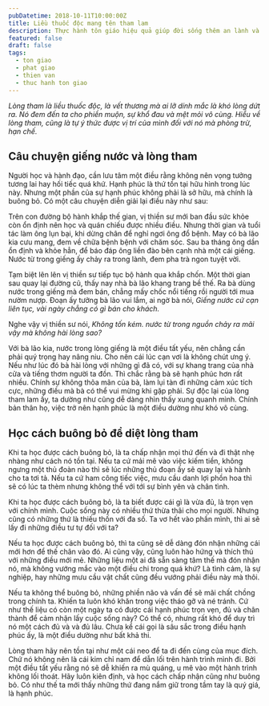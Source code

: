```yaml
---
pubDatetime: 2018-10-11T10:00:00Z
title: Liều thuốc độc mang tên tham lam
description: Thực hành tôn giáo hiệu quả giúp đời sống thêm an lành và hạnh phúc, giác ngộ nhiều điều hữu ích để đem lại năng lượng tích cực cho bản thân, và giá trị đẹp cho cộng đồng.
featured: false
draft: false
tags:
  - ton giao
  - phat giao
  - thien van
  - thuc hanh ton giao
---
```


_Lòng tham là liều thuốc độc, là vết thương mà ai lỡ dính mắc là khó lòng dứt ra. Nó đem đến ta cho phiền muộn, sự khổ đau và mệt mỏi vô cùng. Hiểu về lòng tham, cũng là tự ý thức được vị trí của mình đối với nó mà phòng trừ, hạn chế._

## Câu chuyện giếng nước và lòng tham

Người học và hành đạo, cần lưu tâm một điều rằng không nên vọng tưởng tương lai hay hối tiếc quá khứ. Hạnh phúc là thứ tồn tại hữu hình trong lúc này. Nhưng một phần của sự hạnh phúc không phải là sở hữu, mà chính là buông bỏ. Có một câu chuyện diễn giải lại điều này như sau:

Trên con đường bộ hành khắp thế gian, vị thiền sư mới ban đầu sức khỏe còn ổn định nên học và quán chiếu được nhiều điều. Nhưng thời gian và tuổi tác làm ông lụn bại, khi dừng chân để nghỉ ngơi ông đổ bệnh. May có bà lão kia cưu mang, đem về chữa bệnh bệnh với chăm sóc. Sau ba tháng ông dần ổn định và khỏe hẳn, để báo đáp ông liền đào bên cạnh nhà một cái giếng. Nước từ trong giếng ấy chảy ra trong lành, đem pha trà ngon tuyệt vời.

Tạm biệt lên lên vị thiền sư tiếp tục bộ hành qua khắp chốn. Một thời gian sau quay lại đường cũ, thấy nay nhà bà lão khang trang bề thế. Ra bà dùng nước trong giếng mà đem bán, chẳng mấy chốc nổi tiếng rồi người tới mua nườm nượp. Đoạn ấy tưởng bà lão vui lắm, ai ngờ bà nói, _Giếng nước cứ cạn liên tục, vài ngày chẳng có gì bán cho khách._

Nghe vậy vị thiền sư nói, _Không tốn kém. nước từ trong nguồn chảy ra mãi vậy mà không hài lòng sao?_

Với bà lão kia, nước trong lòng giếng là một điều tất yếu, nên chẳng cần phải quý trọng hay nâng niu. Cho nên cái lúc cạn vơi là không chút ưng ý. Nếu như lúc đó bà hài lòng với những gì đã có, với sự khang trang của nhà cửa và tiếng thơm người ta đồn. Thì chắc rằng bà sẽ hạnh phúc hơn rất nhiều. Chính sự không thõa mãn của bà, làm lụi tàn đi những cảm xúc tích cực, những điều mà bà có thể vui mừng khi gặp phải. Sự độc lại của lòng tham lam ấy, ta dường như cũng dễ dàng nhìn thấy xung quanh mình. Chính bản thân họ, việc trở nên hạnh phúc là một điều dường như khó vô cùng.

## Học cách buông bỏ để diệt lòng tham

Khi ta học được cách buông bỏ, là ta chấp nhận mọi thứ đến và đi thật nhẹ nhàng như cách nó tồn tại. Nếu ta cứ mải mê vào việc kiếm tiền, không ngưng một thủ đoàn nào thì sẽ lúc những thủ đoạn ấy sẽ quay lại và hành cho ta tơi tả. Nếu ta cứ ham công tiếc việc, mưu cầu danh lợi phồn hoa thì sẽ có lúc ta thèm nhưng không thể với tới sự bình yên và chân tình.

Khi ta học được cách buông bỏ, là ta biết được cái gì là vừa đủ, là trọn vẹn với chính mình. Cuộc sống này có nhiều thứ thừa thãi cho mọi người. Nhưng cũng có những thứ là thiếu thốn với đa số. Ta vơ hết vào phần mình, thì ai sẽ lấy đi những điều tư tự đối với ta?

Nếu ta học được cách buông bỏ, thì ta cũng sẽ dễ dàng đón nhận những cái mới hơn để thế chân vào đó. Ai cũng vậy, cũng luôn hào hứng và thích thú với những điều mới mẻ. Những liệu một ai đã sẵn sàng tâm thế mà đón nhận nó, mà không vướng mắc vào một điều chi trong quá khứ? Là tình cảm, là sự nghiệp, hay những mưu cầu vật chất cũng đều vướng phải điều này mà thôi.

Nếu ta không thể buông bỏ, những phiền não và vấn đề sẽ mãi chất chồng trong chính ta. Khiến ta luôn khó khăn trong việc tháo gỡ và né tránh. Cứ như thế liệu có còn một ngày ta có được cái hạnh phúc trọn vẹn, đủ và chân thành để cảm nhận lấy cuộc sống này? Có thể có, nhưng rất khó để duy trì nó một cách đủ và và đủ lâu. Chưa kể cái gọi là sâu sắc trong điều hạnh phúc ấy, là một điều dường như bất khả thi.

Lòng tham hãy nên tồn tại như một cái neo để ta đi đến cùng của mục đích. Chứ nó không nên là cái kim chỉ nam để dẫn lối trên hành trình mình đi. Bởi một điều tất yếu rằng nó sẽ dễ khiến ra mù quáng, u mê vào một hành trình không lối thoát. Hãy luôn kiên định, và học cách chấp nhận cũng như buông bỏ. Có như thế ta mới thấy những thứ đang nắm giữ trong tầm tay là quý giá, là hạnh phúc.
